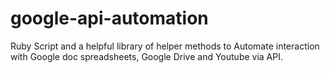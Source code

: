# google-api-automation
Ruby Script and a helpful library of helper methods to Automate interaction with Google doc spreadsheets, Google Drive and Youtube via API.
